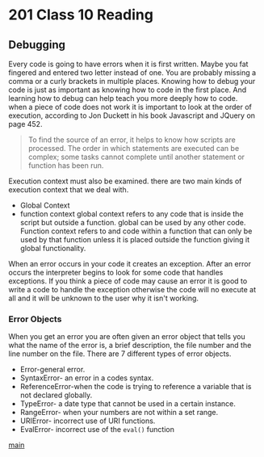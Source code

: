 # 201 Class 10 Reading

## Debugging
Every code is going to have errors when it is first written. Maybe you fat fingered and entered two letter instead of one. You are probably missing a comma or a curly brackets in multiple places. Knowing how to debug your code is just as important as knowing how to code in the first place. And learning how to debug can help teach you more deeply how to code.  
when a piece of code does not work it is important to look at the order of execution, according to Jon Duckett in his book Javascript and JQuery on page 452.
>To find the source of an error, it helps to know how scripts are processed. The order in which statements are executed can be complex; some tasks cannot complete until another statement or function has been run.

Execution context must also be examined. there are two main kinds of execution context that we deal with.
* Global Context 
* function context
global context refers to any code that is inside the script but outside a function. global can be used by any other code. Function context refers to and code within a function that can only be used by that function unless it is placed outside the function giving it global functionality.  

When an error occurs in your code it creates an exception. After an error occurs the interpreter begins to look for some code that handles exceptions.  If you think a piece of code may cause an error it is good to write a code to handle the exception otherwise the code will no execute at all and it will be unknown to the user why it isn't working. 

### Error Objects
When you get an error you are often given an error object that tells you what the name of the error is, a brief description, the file number and the line number on the file.  There are 7 different types of error objects.
* Error-general error.
* SyntaxError- an error in a codes syntax.
* ReferenceError-when the code is trying to reference a variable that is not declared globally.
* TypeError- a date type that cannot be used in a certain instance.
* RangeError- when your numbers are not within a set range.
* URIError- incorrect use of URI functions.
* EvalError- incorrect use of the `eval()` function

[main](README.md)
